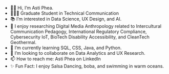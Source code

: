 - 👋🏾 Hi, I’m Asti Phea. 
- 👩🏾‍🎓 Graduate Student in Technical Communication
- 📚 I’m interested in Data Science, UX Design, and AI. 
- 📝 I enjoy researching Digital Media Anthropology related to Intercultural Communication Pedagogy, International Regulatory Compliance, Cybersecurity IoT, BioTech Disability Accessibility, and CleanTech Geothermal. 
- 🌱 I’m currently learning SQL, CSS, Java, and Python.
- 💼 I’m looking to collaborate on Data Analytics and UX Research.
- 📫 How to reach me: Asti Phea on LinkedIn
- ✨ Fun Fact: I enjoy Salsa Dancing, boba, and swimming in warm oceans.

<!---
astiphea/astiphea is a ✨ special ✨ repository because its `README.md` (this file) appears on your GitHub profile.
You can click the Preview link to take a look at your changes.
--->
